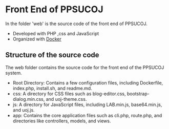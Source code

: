 # Front End of PPSUCOJ

In the folder 'web' is the source code of the front end of PPSUCOJ.

- Developed with PHP ,css and JavaScript
- Organized with [Docker](https://www.docker.com/)

## Structure of the source code

The web folder contains the source code for the front end of the PPSUCOJ system. 
- Root Directory: Contains a few configuration files, including Dockerfile, index.php, install.sh, and readme.md.
- css: A directory for CSS files such as blog-editor.css, bootstrap-dialog.min.css, and uoj-theme.css.
- js: A directory for JavaScript files, including LAB.min.js, base64.min.js, and uoj.js.
- app: Contains the core application files such as cli.php, route.php, and directories like controllers, models, and views.
